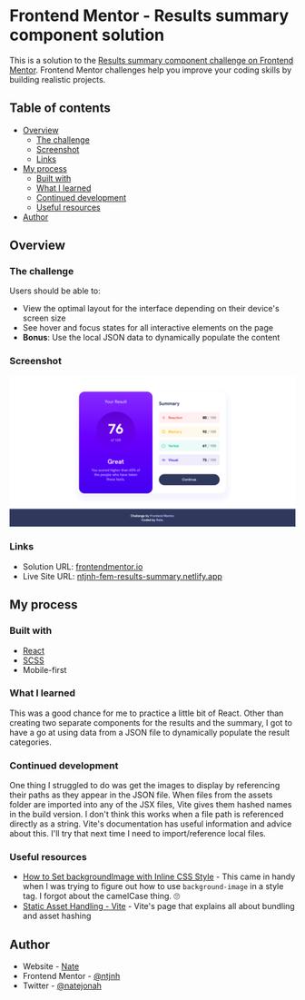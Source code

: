 # Frontend Mentor - Results summary component solution

This is a solution to the [Results summary component challenge on Frontend Mentor](https://www.frontendmentor.io/challenges/results-summary-component-CE_K6s0maV). Frontend Mentor challenges help you improve your coding skills by building realistic projects. 

## Table of contents

- [Overview](#overview)
  - [The challenge](#the-challenge)
  - [Screenshot](#screenshot)
  - [Links](#links)
- [My process](#my-process)
  - [Built with](#built-with)
  - [What I learned](#what-i-learned)
  - [Continued development](#continued-development)
  - [Useful resources](#useful-resources)
- [Author](#author)

## Overview

### The challenge

Users should be able to:

- View the optimal layout for the interface depending on their device's screen size
- See hover and focus states for all interactive elements on the page
- **Bonus**: Use the local JSON data to dynamically populate the content

### Screenshot

![Solution Screenshot](./screenshot.png)

### Links

- Solution URL: [frontendmentor.io](https://www.frontendmentor.io/solutions/reacty-results-summary-component-eae7fJJAPI)
- Live Site URL: [ntjnh-fem-results-summary.netlify.app](https://ntjnh-fem-results-summary.netlify.app/)

## My process

### Built with

- [React](https://reactjs.org/)
- [SCSS](https://sass-lang.com/)
- Mobile-first

### What I learned

This was a good chance for me to practice a little bit of React. Other than creating two separate components for the results and the summary, I got to have a go at using data from a JSON file to dynamically populate the result categories.

### Continued development

One thing I struggled to do was get the images to display by referencing their paths as they appear in the JSON file. When files from the assets folder are imported into any of the JSX files, Vite gives them hashed names in the build version. I don't think this works when a file path is referenced directly as a string. Vite's documentation has useful information and advice about this. I'll try that next time I need to import/reference local files.

### Useful resources

- [How to Set backgroundImage with Inline CSS Style](https://www.freecodecamp.org/news/react-background-image-tutorial-how-to-set-backgroundimage-with-inline-css-style/) - This came in handy when I was trying to figure out how to use `background-image` in a style tag. I forgot about the camelCase thing. 🙄
- [Static Asset Handling - Vite](https://vitejs.dev/guide/assets.html#static-asset-handling) - Vite's page that explains all about bundling and asset hashing

## Author

- Website - [Nate](https://natejonah.com)
- Frontend Mentor - [@ntjnh](https://www.frontendmentor.io/profile/ntjnh)
- Twitter - [@natejonah](https://www.twitter.com/natejonah)

